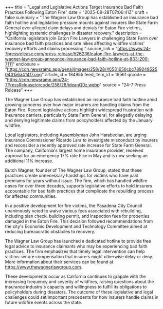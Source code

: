 +++
title = "Legal and Legislative Actions Target Insurance Bad Faith Practices Following Eaton Fire"
date = "2025-08-28T07:06:41Z"
draft = false
summary = "The Wagner Law Group has established an insurance bad faith hotline and legislative pressure mounts against insurers like State Farm General over alleged claim delays and denials for Eaton Fire victims, highlighting systemic challenges in disaster recovery."
description = "California legislators join Eaton Fire Lawyers in challenging State Farm over insurance bad faith practices and rate hikes affecting wildfire victims' recovery efforts and claims processing."
source_link = "https://www.24-7pressrelease.com/press-release/526236/eaton-fire-lawyers-at-the-wagner-law-group-announce-insurance-bad-faith-hotline-at-833-200-7111"
enclosure = "https://cdn.newsramp.app/genai/images/258/28/40531650cbc7892495250431a6a414f7.png"
article_id = 184955
feed_item_id = 19561
qrcode = "https://cdn.newsramp.app/24-7PressRelease/qrcode/258/28/ideanQ0z.webp"
source = "24-7 Press Release"
+++

<p>The Wagner Law Group has established an insurance bad faith hotline amid growing concerns over how major insurers are handling claims from the Eaton Fire. Recent legislative actions highlight widespread frustration with insurance carriers, particularly State Farm General, for allegedly delaying and denying legitimate claims from policyholders affected by the January wildfire.</p><p>Local legislators, including Assemblyman John Harabedian, are urging Insurance Commissioner Ricardo Lara to investigate misconduct by insurers and reconsider a recently approved rate increase for State Farm General. The company, California's largest home insurance provider, received approval for an emergency 17% rate hike in May and is now seeking an additional 11% increase.</p><p>Butch Wagner, founder of The Wagner Law Group, stated that these practices create unnecessary hardships for victims who have paid premiums for years without issue. The firm, which has handled wildfire cases for over three decades, supports legislative efforts to hold insurers accountable for bad faith practices that complicate the rebuilding process for affected communities.</p><p>In a positive development for fire victims, the Pasadena City Council unanimously voted to waive various fees associated with rebuilding, including plan check, building permit, and inspection fees for properties damaged in the Eaton Fire. This decision followed recommendations from the city's Economic Development and Technology Committee aimed at reducing bureaucratic obstacles to recovery.</p><p>The Wagner Law Group has launched a dedicated hotline to provide free legal advice to insurance claimants who may be experiencing bad faith practices. The firm emphasizes that timely legal intervention can help victims secure compensation that insurers might otherwise delay or deny. More information about their services can be found at <a href="https://www.thewagnerlawgroup.com" rel="nofollow" target="_blank">https://www.thewagnerlawgroup.com</a>.</p><p>These developments occur as California continues to grapple with the increasing frequency and severity of wildfires, raising questions about the insurance industry's capacity and willingness to fulfill its obligations to policyholders during disasters. The outcome of these legislative and legal challenges could set important precedents for how insurers handle claims in future wildfire events across the state.</p>